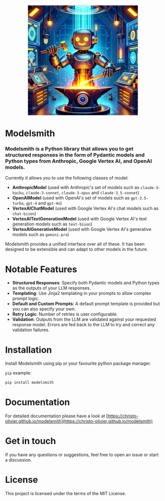 <p align="center">
  <img src="modelsmith.png" style="width: auto; height: auto;"/>
</p>

# Modelsmith
### Modelsmith is a Python library that allows you to get structured responses in the form of Pydantic models and Python types from Anthropic, Google Vertex AI, and OpenAI models.

Currently it allows you to use the following classes of model:
- __AnthropicModel__ (used with Anthropic's set of models such as `claude-3-haiku`, `claude-3-sonnet`, `claude-3-opus` and `claude-3_5-sonnet`)
- __OpenAIModel__ (used with OpenAI's set of models such as `gpt-3.5-turbo`, `gpt-4` and `gpt-4o`)
- __VertexAIChatModel__ (used with Google Vertex AI's chat models such as `chat-bison`)
- __VertexAITextGenerationModel__ (used with Google Vertex AI's text generation models such as `text-bison`)
- __VertexAIGenerativeModel__ (used with Google Vertex AI's generative models such as `gemini-pro`)

Modelsmith provides a unified interface over all of these. It has been designed to be extensible and can adapt to other models in the future.

# Notable Features

- __Structured Responses__: Specify both Pydantic models and Python types as the outputs of your LLM responses.
- __Templating__: Use Jinja2 templating in your prompts to allow complex prompt logic.
- __Default and Custom Prompts__: A default prompt template is provided but you can also specify your own.
- __Retry Logic__: Number of retries is user configurable.
- __Validation__: Outputs from the LLM are validated against your requested response model. Errors are fed back to the LLM to try and correct any validation failures.

# Installation

Install Modelsmith using pip or your favourite python package manager.

`pip` example:
```bash
pip install modelsmith
```
# Documentation

For detailed documentation please have a look at [https://christo-olivier.github.io/modelsmith](https://christo-olivier.github.io/modelsmith)

# Get in touch

If you have any questions or suggestions, feel free to open an issue or start a discussion.

# License

This project is licensed under the terms of the MIT License.